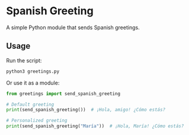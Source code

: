 # Spanish Greeting

A simple Python module that sends Spanish greetings.

## Usage

Run the script:
```bash
python3 greetings.py
```

Or use it as a module:
```python
from greetings import send_spanish_greeting

# Default greeting
print(send_spanish_greeting())  # ¡Hola, amigo! ¿Cómo estás?

# Personalized greeting
print(send_spanish_greeting("María"))  # ¡Hola, María! ¿Cómo estás?
```
